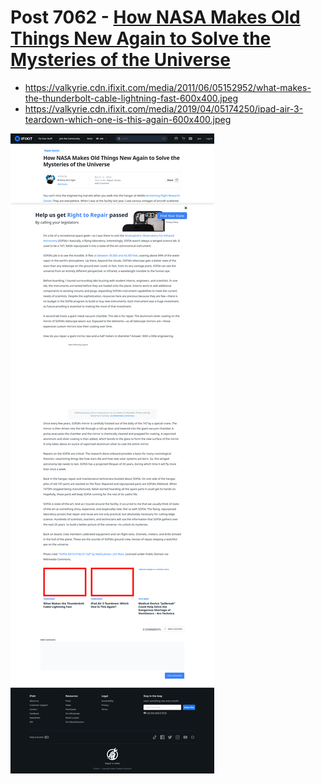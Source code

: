 # Post 7062 - [How NASA Makes Old Things New Again to Solve the Mysteries of the Universe](https://www.ifixit.com/News/7062/nasa-new-again)

- https://valkyrie.cdn.ifixit.com/media/2011/06/05152952/what-makes-the-thunderbolt-cable-lightning-fast-600x400.jpeg
- https://valkyrie.cdn.ifixit.com/media/2019/04/05174250/ipad-air-3-teardown-which-one-is-this-again-600x400.jpeg

![screencap](screenshots/718bbd4d-3a0f-4cfc-8fb4-2914441e07ed.png)
